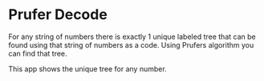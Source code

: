 # Prufer Decode

For any string of numbers there is exactly 1 unique labeled tree that can be found using that string of numbers as a code. Using Prufers algorithm you can find that tree. 

This app shows the unique tree for any number.
